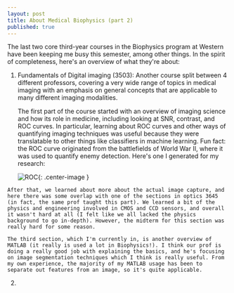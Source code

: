 ```yaml
---
layout: post
title: About Medical Biophysics (part 2)
published: true
---
```


The last two core third-year courses in the Biophysics program at Western have been keeping me busy this semester, among other things. In the spirit of completeness, here's an overview of what they're about:

1. Fundamentals of Digital imaging (3503): Another course split between 4 different professors, covering a very wide range of topics in medical imaging with an emphasis on general concepts that are applicable to many different imaging modalities. 

	The first part of the course started with an overview of imaging science and how its role in medicine, including looking at SNR, contrast, and ROC curves. In particular, learning about ROC curves and other ways of quantifying imaging techniques was useful because they were translatable to other things like classifiers in machine learning. Fun fact: the ROC curve originated from the battlefields of World War II, where it was used to quantify enemy detection. Here's one I generated for my research:


    ![ROC]({{site.url}}/public/ROC.png){: .center-image }
    
<!--more-->
    
    After that, we learned about more about the actual image capture, and here there was some overlap with one of the sections in optics 3645 (in fact, the same prof taught this part). We learned a bit of the physics and engineering involved in CMOS and CCD sensors, and overall it wasn't hard at all (I felt like we all lacked the physics background to go in-depth). However, the midterm for this section was really hard for some reason.
    
    The third section, which I'm currently in, is another overview of MATLAB (it really is used a lot in Biophysics!). I think our prof is doing a really good job with explaining the basics, and he's focusing on image segmentation techniques which I think is really useful. From my own experience, the majority of my MATLAB usage has been to separate out features from an image, so it's quite applicable.

2.
